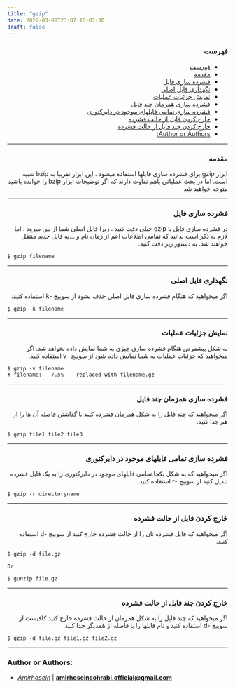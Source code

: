 ```yaml
---
title: "gzip"
date: 2022-03-09T23:07:16+03:30
draft: false
---
```


<div dir='rtl'>

### فهرست

- [فهرست](#فهرست)
- [مقدمه](#مقدمه)
- [فشرده سازی فایل](#فشرده-سازی-فایل)
- [نگهداری فایل اصلی](#نگهداری-فایل-اصلی)
- [نمایش جزئیات عملیات](#نمایش-جزئیات-عملیات)
- [فشرده سازی همزمان چند فایل](#فشرده-سازی-همزمان-چند-فایل)
- [فشرده سازی تمامی فایلهای موجود در دایرکتوری](#فشرده-سازی-تمامی-فایلهای-موجود-در-دایرکتوری)
- [خارج کردن فایل از حالت فشرده](#خارج-کردن-فایل-از-حالت-فشرده)
- [خارج کردن چند فایل از حالت فشرده](#خارج-کردن-چند-فایل-از-حالت-فشرده)
- [Author or Authors:](#author-or-authors)
</div>


---
<div dir='rtl'>

### مقدمه
ابزار gzip برای فشرده سازی فایلها استفاده میشود . این ابزار تقریبا به bzip شبیه است. اما در بحث عملیاتی باهم تفاوت دارند که اگر توضیحات ابزار bzip را خوانده باشید متوجه خواهید شد
</div>


---
<div dir='rtl'>

### فشرده سازی فایل
در فشرده سازی فایل با gzip خیلی دقت کنید . زیرا فایل اصلی شما از بین میرود . اما لازم به ذکر است بدانید که تمامی اطلاعات اعم از زمان نام و ...به فایل جدید منتقل خواهند شد. به دستور زیر دقت کنید.
</div>

    $ gzip filename

---
<div dir='rtl'>

### نگهداری فایل اصلی
اگر میخواهید که هنگام فشرده سازی فایل اصلی حذف نشود از سوییچ -k استفاده کنید.
</div>

    $ gzip -k filename

---
<div dir='rtl'>

### نمایش جزئیات عملیات
به شکل پیشفرض هنگام فشرده سازی چیزی به شما نمایش داده نخواهد شد. اگر میخواهید که جزئیات عملیات به شما نمایش داده شود از سوییچ -v استفاده کنید.
</div>

    $ gzip -v filename
    # filename:	  7.5% -- replaced with filename.gz

---
<div dir='rtl'>

### فشرده سازی همزمان چند فایل
اگر میخواهید که چند فایل را به شکل همزمان فشرده کنید با گذاشتن فاصله آن ها را از هم جدا کنید.
</div>

    $ gzip file1 file2 file3



---
<div dir='rtl'>

### فشرده سازی تمامی فایلهای موجود در دایرکتوری
اگر میخواهید که به شکل یکجا تمامی فایلهای موجود در دایرکتوری را به یک فایل فشرده تبدیل کنید از سوییچ -r استفاده کنید.
</div>


    $ gzip -r directoryname
---
<div dir='rtl'>

### خارج کردن فایل از حالت فشرده
اگر میخواهید که فایل فشرده تان را از حالت فشرده خارج کنید از سوییچ -d استفاده کنید.
</div>

    $ gzip -d file.gz
    
    Or

    $ gunzip file.gz

---
<div dir='rtl'>

### خارج کردن چند فایل از حالت فشرده
اگر میخواهید که چند فایل را به شکل همزمان از حالت فشرده خارج کنید کافیست از سوییچ -d استفاده کنید و نام فایلها را با فاصله از همدیگر جدا کنید.
</div>

    $ gzip -d file.gz file1.gz file2.gz
---

### Author or Authors:

- *[Amirhosein](https://github.com/amirhoseinsb)* | **<amirhoseinsohrabi.official@gmail.com>**

